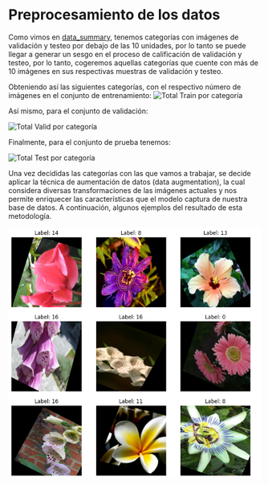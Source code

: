 # Preprocesamiento de los datos

Como vimos en [data_summary](https://github.com/Serebas12/MLDS6_Grupo1/blob/master/docs/data/data_summary.md), tenemos categorías con imágenes de validación y testeo por debajo de las 10 unidades, por lo tanto se puede llegar a generar un sesgo en el proceso de calificación de validación y testeo, por lo tanto, cogeremos aquellas categorías que cuente con más de 10 imágenes en sus respectivas muestras de validación y testeo.

Obteniendo así las siguientes categorías, con el respectivo número de imágenes en el conjunto de entrenamiento:
![Total Train por categoría](https://github.com/Serebas12/MLDS6_Grupo1/blob/master/docs/data/Total%20TRAIN%20por%20categor%C3%ADa.png)

Así mismo, para el conjunto de validación:

![Total Valid por categoría](https://github.com/Serebas12/MLDS6_Grupo1/blob/master/docs/data/Total%20VALID%20por%20categor%C3%ADa.png)

Finalmente, para el conjunto de prueba tenemos:

![Total Test por categoría](https://github.com/Serebas12/MLDS6_Grupo1/blob/master/docs/data/Total%20TEST%20por%20categor%C3%ADa.png)

Una vez decididas las categorías con las que vamos a trabajar, se decide aplicar la técnica de aumentación de datos (data augmentation), la cual considera diversas transformaciones de las imágenes actuales y nos permite enriquecer las características que el modelo captura de nuestra base de datos. A continuación, algunos ejemplos del resultado de esta metodología.

![Data augmentation](https://github.com/Serebas12/MLDS6_Grupo1/blob/master/docs/data/Data%20Augmentation%20Examples.png)
